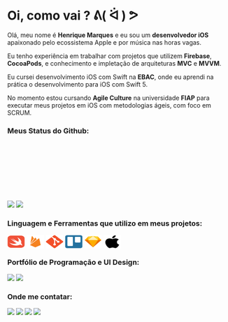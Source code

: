 # Oi, como vai ?  ᕕ( ᐛ ) ᕗ

Olá, meu nome é **Henrique Marques** e eu sou um **desenvolvedor iOS** apaixonado pelo ecossistema Apple e por música nas horas vagas.

Eu tenho experiência em trabalhar com projetos que utilizem **Firebase**, **CocoaPods**, e conhecimento e impletação de arquiteturas **MVC** e **MVVM**.

Eu cursei desenvolvimento iOS com Swift na **EBAC**, onde eu aprendi na prática o desenvolvimento para iOS com Swift 5.

No momento estou cursando **Agile Culture** na universidade **FIAP** para executar meus projetos em iOS com metodologias ágeis, com foco em SCRUM. 

<h3>Meus Status do Github:</h3>
<div>
  <div href="https://rickymarq.github.io">
    <img height="150em" src="https://github-readme-stats.vercel.app/api?username=RickyMarq&show_icons=true&theme=gruvbox&include_all_commits=true&count_private=true"/>
  <img height="150em" src="https://github-readme-stats.vercel.app/api/top-langs/?username=RickyMarq&layout=compact&langs_count=7&theme=gruvbox"/><img height="150"

</div>
<h3 align="left">Linguagem e Ferramentas que utilizo em meus projetos:</h3>
<p aligh="left">

  <img align="center" alt="Rick-React" height="30" width="40" src="https://raw.githubusercontent.com/devicons/devicon/master/icons/swift/swift-original.svg">
  <img align="center" alt="Rick-Ts" height="30" width="40" src="https://raw.githubusercontent.com/devicons/devicon/master/icons/firebase/firebase-plain.svg">
  <img align="center" alt="Rick-Ts" height="30" width="40" src="https://raw.githubusercontent.com/devicons/devicon/master/icons/git/git-original.svg">
  <img align="center" alt="Rick-Ts" height="30" width="40" src="https://raw.githubusercontent.com/devicons/devicon/master/icons/trello/trello-plain.svg"> 
  <img align="center" alt="Rick-Ts" height="30" width="40" src="https://raw.githubusercontent.com/devicons/devicon/master/icons/sketch/sketch-original.svg">
  <img align="center" alt="Rick-Ts" height="30" width="40" src="https://raw.githubusercontent.com/devicons/devicon/master/icons/apple/apple-original.svg">
 
<h3>Portfólio de Programação e UI Design:</h3>
    <a href="https://www.sketch.com/workspace/82e9a48b-bfe0-4447-a7a6-39030836d316/shares" target="_blank"><img src="https://img.shields.io/badge/Sketch-FFB387?style=for-the-badge&logo=sketch&logoColor=black" target="_blank"></a>
    <a href="https://www.sketch.com/workspace/82e9a48b-bfe0-4447-a7a6-39030836d316/shares" target="_blank"><img src=" https://img.shields.io/badge/GitHub-100000?style=for-the-badge&logo=github&logoColor=white" target="_blank"></a>
  <div> 
   
 
 <h3>Onde me contatar:</h3>
  <div> 
  <a href="https://www.instagram.com/henrique_marques76/" target="_blank"><img src="https://img.shields.io/badge/-Instagram-%23E4405F?style=for-the-badge&logo=instagram&logoColor=white" target="_blank"></a> 
  <a href = "mailto:henriquefmcosta75@gmail.com"><img src="https://img.shields.io/badge/-Gmail-%23333?style=for-the-badge&logo=gmail&logoColor=white" target="_blank"></a>
  <a href="https://www.linkedin.com/in/henrique-marques-5553581b5/" target="_blank"><img src="https://img.shields.io/badge/-LinkedIn-%230077B5?style=for-the-badge&logo=linkedin&logoColor=white" target="_blank"></a>
   <a href=https://trello.com/henriqueferreiramarquescosta/" target="_blank"><img src="https://img.shields.io/badge/Trello-0052CC?style=for-the-badge&logo=trello&logoColor=white" target="_blank"></a>
</div>

















